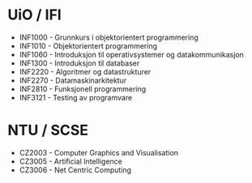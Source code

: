 # UiO / IFI
* INF1000 - Grunnkurs i objektorientert programmering
* INF1010 - Objektorientert programmering
* INF1060 - Introduksjon til operativsystemer og datakommunikasjon
* INF1300 - Introduksjon til databaser
* INF2220 - Algoritmer og datastrukturer
* INF2270 - Datamaskinarkitektur
* INF2810 - Funksjonell programmering
* INF3121 - Testing av programvare
# NTU / SCSE
* CZ2003 - Computer Graphics and Visualisation
* CZ3005 - Artificial Intelligence
* CZ3006 - Net Centric Computing
